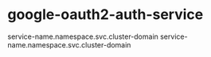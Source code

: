 # google-oauth2-auth-service

service-name.namespace.svc.cluster-domain
service-name.namespace.svc.cluster-domain
